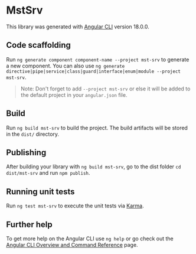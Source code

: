 # MstSrv

This library was generated with [Angular CLI](https://github.com/angular/angular-cli) version 18.0.0.

## Code scaffolding

Run `ng generate component component-name --project mst-srv` to generate a new component. You can also use `ng generate directive|pipe|service|class|guard|interface|enum|module --project mst-srv`.
> Note: Don't forget to add `--project mst-srv` or else it will be added to the default project in your `angular.json` file. 

## Build

Run `ng build mst-srv` to build the project. The build artifacts will be stored in the `dist/` directory.

## Publishing

After building your library with `ng build mst-srv`, go to the dist folder `cd dist/mst-srv` and run `npm publish`.

## Running unit tests

Run `ng test mst-srv` to execute the unit tests via [Karma](https://karma-runner.github.io).

## Further help

To get more help on the Angular CLI use `ng help` or go check out the [Angular CLI Overview and Command Reference](https://angular.dev/tools/cli) page.
